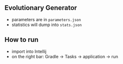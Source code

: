 ## Evolutionary Generator
- parameters are in `parameters.json`
- statistics will dump into `stats.json`

## How to run
- import into Intellij
- on the right bar: Gradle -> Tasks -> application -> run